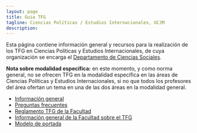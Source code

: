 ```yaml
---
layout: page
title: Guia TFG
tagline: Ciencias Políticas / Estudios Internacionales, UC3M
description:
---
```


Esta página contiene información general y recursos para la realización de los TFG en Ciencias Políticas y Estudios Internacionales, de cuya organización se encarga el [Departamento de Ciencias Sociales](https://www.uc3m.es/departamento-ciencias-sociales/inicio).

**Nota sobre modalidad específica:** en este momento, y como norma general, no se ofrecen TFG en la modalidad específica en las áreas de Ciencias Políticas y Estudios Internacionales, si no que todos los profesores del área ofertan un tema en una de las dos áreas en la modalidad general.

- [Información general](files/guia_TFG.pdf)
- [Preguntas frecuentes](./FAQ.html)
- [Reglamento TFG de la Facultad](files/Reglamento_TFG_Sept_2020_FCSJ.pdf)
- [Información general de la Facultad sobre el TFG](https://www.uc3m.es/ss/Satellite/SecretariaVirtual/es/TextoDosColumnas/1371241563580/Trabajo_de_Fin_de_Grad)
- [Modelo de portada](files/modelo_portada.docx)
